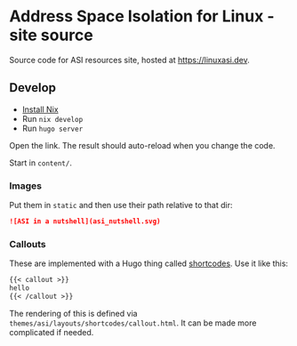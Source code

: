 # Address Space Isolation for Linux - site source

Source code for ASI resources site, hosted at https://linuxasi.dev.

## Develop

- [Install Nix](https://nix.dev/install-nix#install-nix)
- Run `nix develop`
- Run `hugo server`

Open the link. The result should auto-reload when you change the code.

Start in `content/`.

### Images

Put them in `static` and then use their path relative to that dir:

```markdown
![ASI in a nutshell](asi_nutshell.svg)
```

### Callouts

These are implemented with a Hugo thing called
[shortcodes](https://gohugo.io/content-management/shortcodes/). Use it like this:

```markdown
{{< callout >}}
hello
{{< /callout >}}
```

The rendering of this is defined via
`themes/asi/layouts/shortcodes/callout.html`. It can be made more complicated if
needed.
